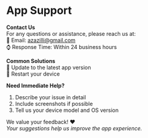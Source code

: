 # App Support

**Contact Us**  
For any questions or assistance, please reach us at:  
📧 Email: [azazilli@gmail.com](mailto:azazilli@gmail.com)  
⌚ Response Time: Within 24 business hours

**Common Solutions**  
📲 Update to the latest app version  
📱 Restart your device

**Need Immediate Help?**  
1. Describe your issue in detail  
2. Include screenshots if possible  
3. Tell us your device model and OS version

We value your feedback! ❤️  
_Your suggestions help us improve the app experience._